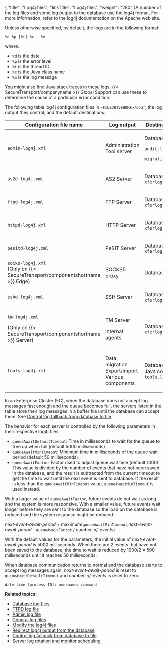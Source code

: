 {
    "title": "Log4j files",
    "linkTitle": "Log4j files",
    "weight": "280"
}A number of the log files and some log output to the database use the log4j format. For more information, refer to the log4j documentation on the Apache web site.

Unless otherwise specified, by default, the logs are in the following format:

`%d %p [%t] %c - %m`

where:

-   `%d` is the date
-   `%p` is the error level
-   `%t` is the thread ID
-   `%c` is the Java class name
-   `%m` is the log message

You might also find Java stack traces in these logs. {{< SecureTransport/companyname  >}} Global Support can use these to determine the cause of a particular error condition.

The following table log4j configuration files in `<FILEDRIVEHOME>/conf`, the log output they control, and the default destinations.

<table>
   <thead>
      <tr>
<th class="HeadE-Column1-Header1">Configuration file name         </th>
<th class="HeadE-Column1-Header1">Log output         </th>
<th class="HeadD-Column1-Header1">Destinations         </th>
      </tr>
   </thead>
   <tbody>
      <tr>
         <td><code>admin-log4j.xml</code>         </td>
         <td>Administration Tool server         </td>
         <td><p>Database</p>
<p><code>audit.log</code></p>
<p><code>migration.log</code></p>         </td>
      </tr>
      <tr>
         <td><code>as2d-log4j.xml</code>         </td>
         <td>AS2 Server         </td>
         <td><p>Database<br />
<code>xferlog</code></p>         </td>
      </tr>
      <tr>
         <td><code>ftpd-log4j.xml</code>         </td>
         <td>FTP Server         </td>
         <td><p>Database<br />
<code>xferlog</code></p>         </td>
      </tr>
      <tr>
         <td><code>httpd-log4j.xml</code>         </td>
         <td>HTTP Server         </td>
         <td><p>Database<br />
<code>xferlog</code></p>         </td>
      </tr>
      <tr>
         <td><code>pesitd-log4j.xml</code>         </td>
         <td>PeSIT Server         </td>
         <td><p>Database<br />
<code>xferlog</code></p>         </td>
      </tr>
      <tr>
         <td><code>socks-log4j.xml</code><br />
(Only on {{< SecureTransport/componentshortname  >}} Edge)         </td>
         <td>SOCKS5 proxy         </td>
         <td><p>Database</p>         </td>
      </tr>
      <tr>
         <td><code>sshd-log4j.xml</code>         </td>
         <td>SSH Server         </td>
         <td><p>Database<br />
<code>xferlog</code></p>         </td>
      </tr>
      <tr>
         <td><p><code>tm-log4j.xml</code></p>
<p>(Only on {{< SecureTransport/componentshortname  >}} Server)</p>         </td>
         <td><p>TM Server</p>
<p>internal agents</p>         </td>
         <td><p>Database<br />
<code>xferlog</code></p>         </td>
      </tr>
      <tr>
         <td><code>tools-log4j.xml</code>         </td>
         <td><p>Data migration<br />
Export/import<br />
Various components</p>         </td>
         <td><p>Database<br />
Java console<br />
<code>tools</code><code>.log</code></p>         </td>
      </tr>
   </tbody>
</table>

In an Enterprise Cluster (EC), when the database does not accept log messages fast enough and the queue becomes full, the servers listed in the table store their log messages in a buffer file until the database can accept them. See <a href="../t_st_control_log_fallback_from_database_to_file#Control" class="MCXref xref">Control log fallback from database to file</a>.

The behavior for each server is controlled by the following parameters in their respective log4j files:

-   `queueAwaitDefaultTimeout`: Time in milliseconds to wait for the
    queue to free up when full (default 5000 milliseconds)
-   `queueAwaitMinTimeout`: Minimum time in milliseconds of the queue
    wait period (default 50 milliseconds)
-   `queueAwaitFactor`: Factor used to adjust queue wait time (default
    1000). This value is divided by the number of events that have not
    been saved in the database, and the result is subtracted from the
    current timeout to get the time to wait until the next event is
    sent to database. If the result is less than the
    `queueAwaitMinTimeout` value, `queueAwaitMinTimeout` is used instead.

With a larger value of `queueAwaitFactor`, future events do not wait
as long and the system is more responsive. With a smaller value,
future events wait longer before they are sent to the database so
the load on the database is reduced and the system response might
be reduced.

*next-event-await-period* = maximum(`queueAwaitMinTimeout`,
*last-event-await-period* - `queueAwaitFactor` / *number-of-events*)

With the default values for the parameters, the initial value of
*next-event-await-period* is 5000 milliseconds. When there are 2
events that have not been saved to the database, the time to wait
is reduced by 1000/2 = 500 milliseconds until it reaches 50
milliseconds.

When database communication returns to normal and the database
starts to accept log messages again, *next-event-await-period* is
reset to `queueAwaitDefaultTimeout` and *number-of-events* is reset
to zero.

`date time [process ID]: username: command`

**Related topics:**

-   <a href="../c_st_database_log_files" class="MCXref xref">Database log files</a>
-   <a href="../c_st_ftpd_log_file" class="MCXref xref">FTPD log file</a>
-   <a href="../c_st_admin_log_file" class="MCXref xref">Admin log file</a>
-   <a href="../c_st_general_log_files" class="MCXref xref">General log files</a>
-   <a href="../t_st_change_log4j_files" class="MCXref xref">Modify the log4j files</a>
-   <a href="../t_st_redirect_log4j_output_from_database" class="MCXref xref">Redirect log4j output from the database</a>
-   <a href="../t_st_control_log_fallback_from_database_to_file" class="MCXref xref">Control log fallback from database to file</a>
-   <a href="../t_st_server_log_rotation_scheduling" class="MCXref xref">Server log rotation and monitor scheduling</a>

